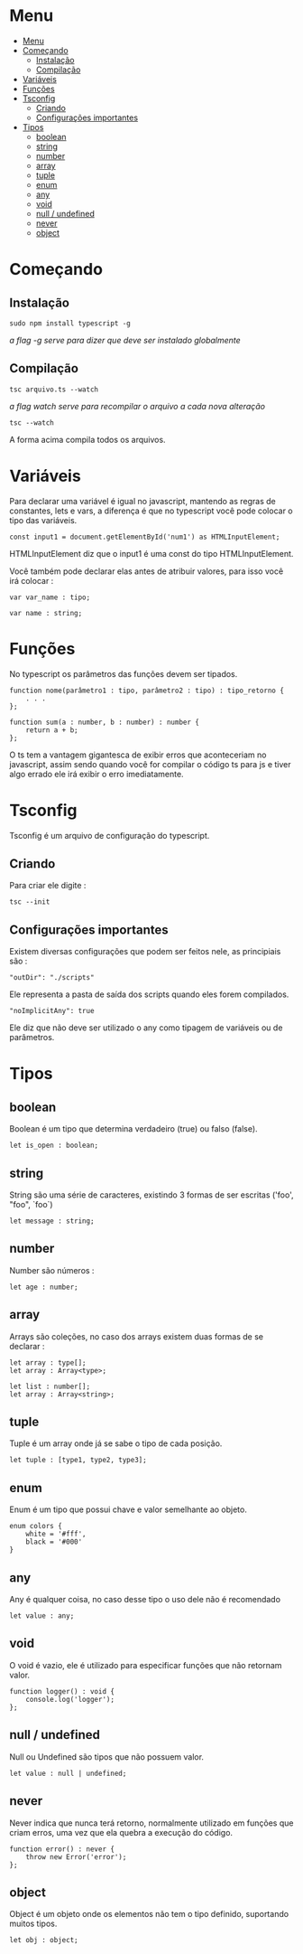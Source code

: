 # Menu
- [Menu](#menu)
- [Começando](#começando)
  - [Instalação](#instalação)
  - [Compilação](#compilação)
- [Variáveis](#variáveis)
- [Funções](#funções)
- [Tsconfig](#tsconfig)
  - [Criando](#criando)
  - [Configurações importantes](#configurações-importantes)
- [Tipos](#tipos)
  - [boolean](#boolean)
  - [string](#string)
  - [number](#number)
  - [array](#array)
  - [tuple](#tuple)
  - [enum](#enum)
  - [any](#any)
  - [void](#void)
  - [null / undefined](#null--undefined)
  - [never](#never)
  - [object](#object)

# Começando

## Instalação

    sudo npm install typescript -g

*a flag -g serve para dizer que deve ser instalado globalmente*

## Compilação

    tsc arquivo.ts --watch

*a flag watch serve para recompilar o arquivo a cada nova alteração*

    tsc --watch

A forma acima compila todos os arquivos.

# Variáveis

Para declarar uma variável é igual no javascript, mantendo as regras de constantes, lets e vars, a diferença é que no typescript você pode colocar o tipo das variáveis.

    const input1 = document.getElementById('num1') as HTMLInputElement;

HTMLInputElement diz que o input1 é uma const do tipo HTMLInputElement.

Você também pode declarar elas antes de atribuir valores, para isso você irá colocar :

    var var_name : tipo;

    var name : string;

# Funções

No typescript os parâmetros das funções devem ser tipados.

    function nome(parâmetro1 : tipo, parâmetro2 : tipo) : tipo_retorno {
        . . .
    };

    function sum(a : number, b : number) : number {
        return a + b;
    };

O ts tem a vantagem gigantesca de exibir erros que aconteceriam no javascript, assim sendo quando você for compilar o código ts para js e tiver algo errado ele irá exibir o erro imediatamente.

# Tsconfig

Tsconfig é um arquivo de configuração do typescript.

## Criando

Para criar ele digite :

    tsc --init

## Configurações importantes

Existem diversas configurações que podem ser feitos nele, as principiais são :

    "outDir": "./scripts" 

Ele representa a pasta de saída dos scripts quando eles forem compilados.

    "noImplicitAny": true

Ele diz que não deve ser utilizado o any como tipagem de variáveis ou de parâmetros.

# Tipos

## boolean

Boolean é um tipo que determina verdadeiro (true) ou falso (false).

    let is_open : boolean;

## string

String são uma série de caracteres, existindo 3 formas de ser escritas ('foo', "foo", \`foo`)

    let message : string;

## number

Number são números :

    let age : number;

## array

Arrays são coleções, no caso dos arrays existem duas formas de se declarar : 

    let array : type[];
    let array : Array<type>;

    let list : number[];
    let array : Array<string>;

## tuple

Tuple é um array onde já se sabe o tipo de cada posição.

    let tuple : [type1, type2, type3];

## enum

Enum é um tipo que possui chave e valor semelhante ao objeto.

    enum colors {
        white = '#fff',
        black = '#000'
    }

## any

Any é qualquer coisa, no caso desse tipo o uso dele não é recomendado

    let value : any;

## void

O void é vazio, ele é utilizado para especificar funções que não retornam valor.

    function logger() : void {
        console.log('logger');
    };

## null / undefined

Null ou Undefined são tipos que não possuem valor.
    
    let value : null | undefined;

## never

Never indica que nunca terá retorno, normalmente utilizado em funções que criam erros, uma vez que ela quebra a execução do código.

    function error() : never {
        throw new Error('error');
    };

## object

Object é um objeto onde os elementos não tem o tipo definido, suportando muitos tipos.

    let obj : object;